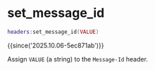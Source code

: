 # set_message_id

```lua
headers:set_message_id(VALUE)
```

{{since('2025.10.06-5ec871ab')}}

Assign `VALUE` (a string) to the `Message-Id` header.
